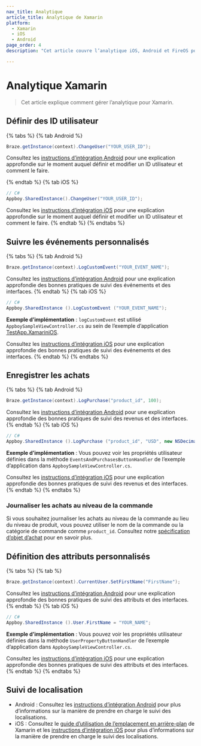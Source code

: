 ```yaml
---
nav_title: Analytique
article_title: Analytique de Xamarin
platform: 
  - Xamarin
  - iOS
  - Android
page_order: 4
description: "Cet article couvre l’analytique iOS, Android et FireOS pour la plateforme Xamarin."

---
```

 
# Analytique Xamarin

> Cet article explique comment gérer l’analytique pour Xamarin.

## Définir des ID utilisateur

{% tabs %}
{% tab Android %}
```csharp
Braze.getInstance(context).ChangeUser("YOUR_USER_ID");
```

Consultez les [instructions d’intégration Android]({{site.baseurl}}/developer_guide/platform_integration_guides/android/analytics/setting_user_ids/) pour une explication approfondie sur le moment auquel définir et modifier un ID utilisateur et comment le faire.

{% endtab %}
{% tab iOS %}
```csharp
// C#
Appboy.SharedInstance().ChangeUser("YOUR_USER_ID");
```

Consultez les [instructions d’intégration iOS]({{site.baseurl}}/developer_guide/platform_integration_guides/swift/analytics/setting_user_ids/) pour une explication approfondie sur le moment auquel définir et modifier un ID utilisateur et comment le faire.
{% endtab %}
{% endtabs %}

## Suivre les événements personnalisés
{% tabs %}
{% tab Android %}
```csharp
Braze.getInstance(context).LogCustomEvent("YOUR_EVENT_NAME");
```

Consultez les [instructions d’intégration Android]({{site.baseurl}}/developer_guide/platform_integration_guides/android/initial_sdk_setup/android_sdk_integration/) pour une explication approfondie des bonnes pratiques de suivi des événements et des interfaces.
{% endtab %}
{% tab iOS %}
```csharp
// C#
Appboy.SharedInstance ().LogCustomEvent ("YOUR_EVENT_NAME");
```

**Exemple d’implémentation** : `logCustomEvent` est utilisé `AppboySampleViewController.cs` au sein de l’exemple d’application [TestApp.XamariniOS](https://github.com/braze-inc/braze-xamarin-sdk/tree/master/appboy-component/samples/ios-unified/TestApp.XamariniOS).

Consultez les [instructions d’intégration iOS]({{site.baseurl}}/developer_guide/platform_integration_guides/swift/analytics/tracking_custom_events/) pour une explication approfondie des bonnes pratiques de suivi des événements et des interfaces.
{% endtab %}
{% endtabs %}

## Enregistrer les achats
{% tabs %}
{% tab Android %}
```csharp
Braze.getInstance(context).LogPurchase("product_id", 100);
```

Consultez les [instructions d’intégration Android]({{site.baseurl}}/developer_guide/platform_integration_guides/android/analytics/logging_purchases/#logging-purchases=) pour une explication approfondie des bonnes pratiques de suivi des revenus et des interfaces.
{% endtab %}
{% tab iOS %}
```csharp
// C#
Appboy.SharedInstance ().LogPurchase ("product_id", "USD", new NSDecimalNumber("10"));
```

**Exemple d’implémentation** : Vous pouvez voir les propriétés utilisateur définies dans la méthode `EventsAndPurchasesButtonHandler` de l’exemple d’application dans `AppboySampleViewController.cs`.

Consultez les [instructions d’intégration iOS]({{site.baseurl}}/developer_guide/platform_integration_guides/swift/analytics/logging_purchases/) pour une explication approfondie des bonnes pratiques de suivi des revenus et des interfaces.
{% endtab %}
{% endtabs %}

### Journaliser les achats au niveau de la commande
Si vous souhaitez journaliser les achats au niveau de la commande au lieu du niveau de produit, vous pouvez utiliser le nom de la commande ou la catégorie de commande comme `product_id`. Consultez notre [spécification d’objet d’achat]({{site.baseurl}}/api/objects_filters/purchase_object/#product-id-naming-conventions) pour en savoir plus. 

## Définition des attributs personnalisés
{% tabs %}
{% tab %}
```csharp
Braze.getInstance(context).CurrentUser.SetFirstName("FirstName");
```

Consultez les [instructions d’intégration Android]({{site.baseurl}}/developer_guide/platform_integration_guides/android/analytics/setting_custom_attributes/) pour une explication approfondie des bonnes pratiques de suivi des attributs et des interfaces.
{% endtab %}
{% tab iOS %}

```csharp
// C#
Appboy.SharedInstance ().User.FirstName = "YOUR_NAME";
```

**Exemple d’implémentation** : Vous pouvez voir les propriétés utilisateur définies dans la méthode `UserPropertyButtonHandler` de l’exemple d’application dans `AppboySampleViewController.cs`.

Consultez les [instructions d’intégration iOS]({{site.baseurl}}/developer_guide/platform_integration_guides/swift/analytics/setting_custom_attributes/) pour une explication approfondie des bonnes pratiques de suivi des attributs et des interfaces.
{% endtab %}
{% endtabs %}

## Suivi de localisation

- Android : Consultez les [instructions d’intégration Android][2] pour plus d’informations sur la manière de prendre en charge le suivi des localisations.
- iOS : Consultez le [guide d’utilisation de l’emplacement en arrière-plan][11] de Xamarin et les [instructions d’intégration iOS][12] pour plus d’informations sur la manière de prendre en charge le suivi des localisations.

[2]: {{site.baseurl}}/developer_guide/platform_integration_guides/android/analytics/location_tracking/#location-tracking
[11]: http://developer.xamarin.com/guides/cross-platform/application_fundamentals/backgrounding/part_4_ios_backgrounding_walkthroughs/location_walkthrough/
[12]: {{site.baseurl}}/developer_guide/platform_integration_guides/swift/advanced_use_cases/locations_and_geofences/
